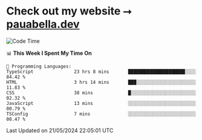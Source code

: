 # Check out my website ⭢ [pauabella.dev](https://pauabella.dev)

<!--START_SECTION:waka-->
![Code Time](http://img.shields.io/badge/Code%20Time-3%2C352%20hrs%2017%20mins-blue)

📊 **This Week I Spent My Time On** 

```text
💬 Programming Languages: 
TypeScript               23 hrs 8 mins       █████████████████████░░░░   84.42 % 
HTML                     3 hrs 14 mins       ███░░░░░░░░░░░░░░░░░░░░░░   11.83 % 
CSS                      38 mins             █░░░░░░░░░░░░░░░░░░░░░░░░   02.32 % 
JavaScript               13 mins             ░░░░░░░░░░░░░░░░░░░░░░░░░   00.79 % 
TSConfig                 7 mins              ░░░░░░░░░░░░░░░░░░░░░░░░░   00.47 % 
```


 Last Updated on 21/05/2024 22:05:01 UTC
<!--END_SECTION:waka-->

